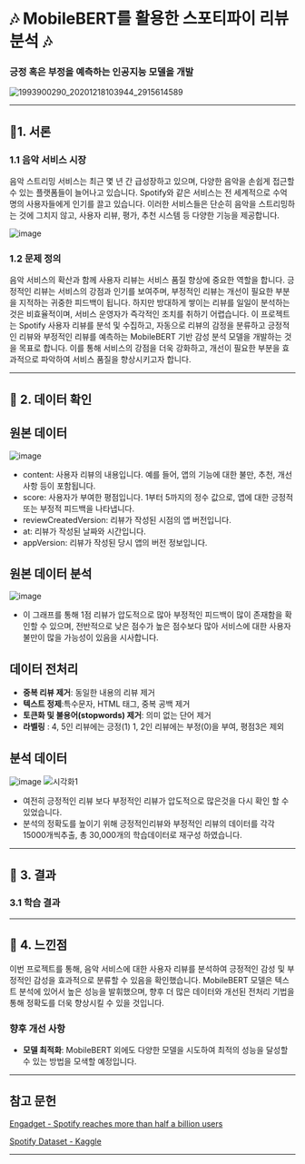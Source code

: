 # 🎶 MobileBERT를 활용한 스포티파이 리뷰 분석  🎶


###  긍정 혹은 부정을 예측하는 인공지능 모델을 개발
![1993900290_20201218103944_2915614589](https://github.com/user-attachments/assets/912bac09-64a9-41e1-aebd-e90062eb76d7)

---

## 🎵1. 서론

### 1.1 음악 서비스 시장

음악 스트리밍 서비스는 최근 몇 년 간 급성장하고 있으며, 다양한 음악을 손쉽게 접근할 수 있는 플랫폼들이 늘어나고 있습니다. Spotify와 같은 서비스는 전 세계적으로 수억 명의 사용자들에게 인기를 끌고 있습니다. 이러한 서비스들은 단순히 음악을 스트리밍하는 것에 그치지 않고, 사용자 리뷰, 평가, 추천 시스템 등 다양한 기능을 제공합니다.


![image](https://github.com/user-attachments/assets/9ec2db8e-9f3f-4a8c-83fe-b831dbbe7ee4)


### 1.2 문제 정의

음악 서비스의 확산과 함께 사용자 리뷰는 서비스 품질 향상에 중요한 역할을 합니다.
긍정적인 리뷰는 서비스의 강점과 인기를 보여주며, 부정적인 리뷰는 개선이 필요한 부분을 지적하는 귀중한 피드백이 됩니다.
하지만 방대하게 쌓이는 리뷰를 일일이 분석하는 것은 비효율적이며, 서비스 운영자가 즉각적인 조치를 취하기 어렵습니다.
이 프로젝트는  Spotify 사용자 리뷰를 분석 및 수집하고, 자동으로 리뷰의 감정을 분류하고 긍정적인 리뷰와 
부정적인 리뷰를 예측하는 MobileBERT 기반 감성 분석 모델을 개발하는 것을 목표로 합니다.
이를 통해 서비스의 강점을 더욱 강화하고, 개선이 필요한 부분을 효과적으로 파악하여 서비스 품질을 향상시키고자 합니다.






---

## 🎵 2. 데이터 확인


## 원본 데이터

![image](https://github.com/user-attachments/assets/af29b164-f260-4bc1-a684-9e8ad61a048c)




- content: 사용자 리뷰의 내용입니다. 예를 들어, 앱의 기능에 대한 불만, 추천, 개선사항 등이 포함됩니다.
- score: 사용자가 부여한 평점입니다. 1부터 5까지의 정수 값으로, 앱에 대한 긍정적 또는 부정적 피드백을 나타냅니다.
- reviewCreatedVersion: 리뷰가 작성된 시점의 앱 버전입니다.
- at: 리뷰가 작성된 날짜와 시간입니다.
- appVersion: 리뷰가 작성된 당시 앱의 버전 정보입니다.


## 원본 데이터 분석
![image](https://github.com/user-attachments/assets/51a1f109-2233-46c3-84e2-e2b14a4258fd)

- 이 그래프를 통해 1점 리뷰가 압도적으로 많아 부정적인 피드백이 많이 존재함을 확인할 수 있으며,
전반적으로 낮은 점수가 높은 점수보다 많아 서비스에 대한 사용자 불만이 많을 가능성이 있음을 시사합니다.

  
## 데이터 전처리
- **중복 리뷰 제거**: 동일한 내용의 리뷰 제거
- **텍스트 정제**:특수문자, HTML 태그, 중복 공백 제거
- **토큰화 및 불용어(stopwords) 제거**: 의미 없는 단어 제거
- **라벨링** : 4, 5인 리뷰에는 긍정(1) 1, 2인 리뷰에는 부정(0)을 부여, 평점3은 제외 

## 분석 데이터 

![image](https://github.com/user-attachments/assets/27364a6d-7d49-410d-86b3-bdb9e6fc2f06)
![시각화1](https://github.com/user-attachments/assets/9c05fd69-a1d4-4e94-91a7-4f389c6a64d6)
- 여전히 긍정적인 리뷰 보다 부정적인 리뷰가 압도적으로 많은것을 다시 확인 할 수 있었습니다.
- 분석의 정확도를 높이기 위해 긍정적인리뷰와 부정적인 리뷰의 데이터를 각각 15000개씩추출, 총 30,000개의 학습데이터로 재구성 하였습니다.




---

## 🎵 3. 결과

### 3.1 학습 결과









---

## 🎵 4. 느낀점

이번 프로젝트를 통해, 음악 서비스에 대한 사용자 리뷰를 분석하여 긍정적인 감성 및 부정적인 감성을 효과적으로 분류할 수 있음을 확인했습니다. MobileBERT 모델은 텍스트 분석에 있어서 높은 성능을 발휘했으며, 향후 더 많은 데이터와 개선된 전처리 기법을 통해 정확도를 더욱 향상시킬 수 있을 것입니다.

### 향후 개선 사항


- **모델 최적화**: MobileBERT 외에도 다양한 모델을 시도하여 최적의 성능을 달성할 수 있는 방법을 모색할 예정입니다.

---

## 참고 문헌

[Engadget - Spotify reaches more than half a billion users](https://www.engadget.com/spotify-reaches-more-than-half-a-billion-users-for-the-first-time-142818686.html)

[Spotify Dataset - Kaggle](https://www.kaggle.com/datasets/alexandrakim2201/spotify-dataset)

---
